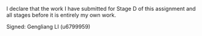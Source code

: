 I declare that the work I have submitted for Stage D of this assignment and all stages before it is entirely my own work.


Signed: Gengliang LI (u6799959)
